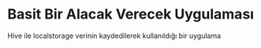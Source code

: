 # Basit Bir Alacak Verecek Uygulaması

Hive ile localstorage verinin kaydedilerek kullanıldığı bir uygulama
